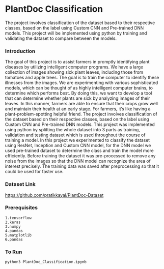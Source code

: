 
# PlantDoc Classification

The project involves classification of the dataset based to their respective classes, based on the label using Custom CNN and Pre-trained DNN models. This project will be implemented using python by training and validating the dataset to compare between the models.

### Introduction

The goal of this project is to assist farmers in promptly identifying plant diseases by utilizing intelligent computer programs. We have a large collection of images showing sick plant leaves, including those from tomatoes and apple trees. The goal is to train the computer to identify these illnesses from the images. We are experimenting with various sophisticated models, which can be thought of as highly intelligent computer brains, to determine which performs best.
By doing this, we want to develop a tool that can determine whether plants are sick by analyzing images of their leaves. In this manner, farmers are able to ensure that their crops grow well and maintain their health at an early stage. For farmers, it’s like having a plant-problem-spotting helpful friend.
The project involves classification of the dataset based on their respective classes, based on the label using Custom CNN and Pre-trained DNN models. This project was implemented using python by splitting the whole dataset into 3 parts as training, validation and testing dataset which is used throughout the course of training a model. In this project we experimented to classify the dataset using ResNet, Inception and Custom CNN model, for the DNN model we used pre-trained dataset to determine the class and train the model more efficiently. Before training the dataset it was pre-processed to remove any noise from the images so that the DNN model can recognize the area of interest precisely. The training data was saved after preprocessing so that it could be used for faster use.

### Dataset Link
https://github.com/pratikkayal/PlantDoc-Dataset

### Prerequisites
    1.tensorflow
    2.keras
    3.numpy
    4.pandas
    5.matplotlib
    6.pandas

### To Run
```
python3 PlantDoc_Classification.ipynb
```
